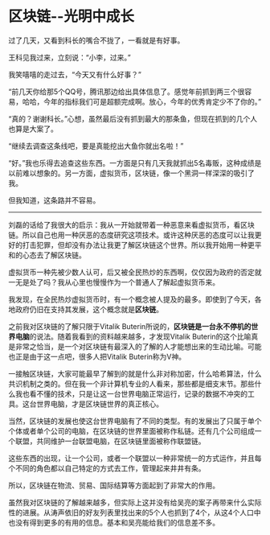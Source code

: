 # 区块链--光明中成长

过了几天，又看到科长的嘴合不拢了，一看就是有好事。

王科见我过来，立刻说：“小李，过来。” 

我笑嘻嘻的走过去，“今天又有什么好事？” 

“前几天你给那5个QQ号，腾讯那边给出具体信息了。感觉年前抓到两三个很容易，哈哈，今年的指标我们可是超额完成啊。放心，今年的优秀肯定少不了你的。” 

“真的？谢谢科长。”心想，虽然最后没有抓到最大的那条鱼，但现在抓到的几个人也算是大案了。 

“继续去调查这条线吧，要是真能挖出大鱼你就出名啦！” 

“好。”我也乐得去追查这些东西。一方面是只有几天我就抓出5名毒贩，这种成绩是以前难以想象的。另一方面，虚拟货币，区块链，像一个黑洞一样深深的吸引了我。 

但我知道，这条路并不容易。

--------

刘磊的话给了我很大的启示：我从一开始就带着一种恶意来看虚拟货币，看区块链。所以自己也用一种厌恶的态度研究这项技术。或许这种厌恶的态度可以让我更好的打击犯罪，但却没有办法让我更了解区块链这个世界。所以我开始用一种更平和的心态去了解区块链。 

虚拟货币一种先被少数人认可，后又被全民热炒的东西啊，仅仅因为政府的否定就一无是处了吗？我从心里也慢慢作为一个普通人了解起虚拟货币来。

 我发现，在全民热炒虚拟货币时，有一个概念被人提及的最多。即使到了今天，各地政府仍旧在支持其发展，这个概念就是**区块链**。

 之前我对区块链的了解只限于Vitalik Buterin所说的，**区块链是一台永不停机的世界电脑**的说法。随着我看到的资料越来越多，才发现Vitalik Buterin的这个比喻真是非常之恰当，是一个对区块链有最深入的了解的人才能想出来的生动比喻。可能也正是由于这一点吧，很多人把Vitalik Buterin称为V神。

 一接触区块链，大家可能最早了解到的就是什么非对称加密，什么哈希算法，什么共识机制之类的。但在我一个非计算机专业的人看来，那些都是细支末节。那些什么我也看不懂的技术，只是让这一台世界电脑正常运行，记录的数据不冲突的工具。这台世界电脑，才是区块链世界的真正核心。

 当然，区块链的发展也使这台世界电脑有了不同的类型。有的发展出了只属于单个个体或者单个公司的电脑，在区块链的世界里面被称作私链。还有几个公司组成一个联盟，共同维护一台联盟电脑，在区块链里面被称作联盟链。

 这些东西的出现，让一个公司，或者一个联盟以一种非常统一的方式运作，并且每个不同的角色都以自己特定的方式去工作，管理起来井井有条。

 所以，区块链在物流、贸易、国际结算等方面起到了非常大的作用。

 虽然我对区块链的了解越来越多，但实际上这并没有给吴亮的案子再带来什么实际性的进展。从涛声依旧的好友列表里找出来的5个人也抓到了4个，从这4个人口中也没有得到更多的有用的信息。基本和吴亮能给我们的信息差不多。
